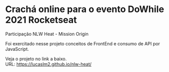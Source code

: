# Crachá online para o evento DoWhile 2021 Rocketseat

Participação NLW Heat - Mission Origin

Foi exercitado nesse projeto conceitos de FrontEnd e consumo de API por JavaScript.

Veja o projeto no link a baixo.<br>
URL: https://lucaslm2.github.io/nlw-heat/
